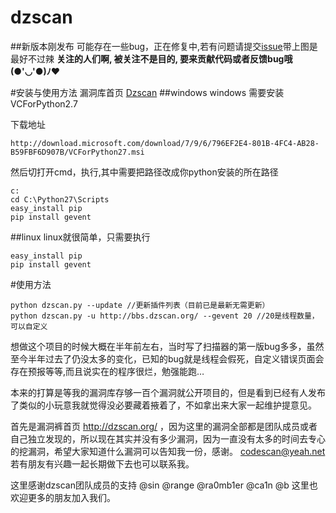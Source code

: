 # dzscan


##新版本刚发布 可能存在一些bug，正在修复中,若有问题请提交[issue](https://github.com/code-scan/dzscan/issues)带上图是最好不过辣
**关注的人们啊, 被关注不是目的, 要来贡献代码或者反馈bug哦(●'◡'●)ﾉ♥**

#安装与使用方法
漏洞库首页 [Dzscan](http://dzscan.org/)
##windows
windows 需要安装VCForPython2.7

下载地址
```
http://download.microsoft.com/download/7/9/6/796EF2E4-801B-4FC4-AB28-B59FBF6D907B/VCForPython27.msi
```
然后切打开cmd，执行,其中需要把路径改成你python安装的所在路径
```
c:
cd C:\Python27\Scripts
easy_install pip
pip install gevent
```
##linux
linux就很简单，只需要执行
```
easy_install pip
pip install gevent
```

#使用方法
```
python dzscan.py --update //更新插件列表（目前已是最新无需更新）
python dzscan.py -u http://bbs.dzscan.org/ --gevent 20 //20是线程数量，可以自定义
```


想做这个项目的时候大概在半年前左右，当时写了扫描器的第一版bug多多，虽然至今半年过去了仍没太多的变化，已知的bug就是线程会假死，自定义错误页面会存在预报等等,而且说实在的程序很烂，勉强能跑…

本来的打算是等我的漏洞库存够一百个漏洞就公开项目的，但是看到已经有人发布了类似的小玩意我就觉得没必要藏着掖着了，不如拿出来大家一起维护提意见。 

首先是漏洞裤首页 http://dzscan.org/ ，因为这里的漏洞全部都是团队成员或者自己独立发现的，所以现在其实并没有多少漏洞，因为一直没有太多的时间去专心的挖漏洞，希望大家知道什么漏洞可以告知我一份，感谢。 
codescan@yeah.net  若有朋友有兴趣一起长期做下去也可以联系我。 

这里感谢dzscan团队成员的支持 @sin @range  @ra0mb1er @ca1n @b 这里也欢迎更多的朋友加入我们。 


